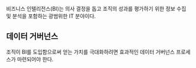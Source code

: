 비즈니스 인텔리전스(BI)는 의사 결정을 돕고 조직의 성과를 평가하기 위한 정보 수집 및 분석을 포함하는 광범위한 IT 분야이다.

## 데이터 거버넌스
조직이 BI를 도입함으로써 얻는 가치를 극대화하려면 효과적인 데이터 거버넌스 프로세스가 마련되어야 한다.
